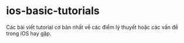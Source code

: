 # ios-basic-tutorials
Các bài viết tutorial cơ bản nhất về các điểm lý thuyết hoặc các vấn đề trong iOS hay gặp.
